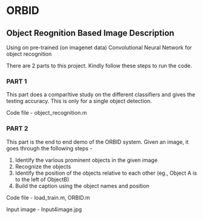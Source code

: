 # ORBID
## Object Reognition Based Image Description
Using on pre-trained (on imagenet data) Convolutional Neural Network for object recognition

There are 2 parts to this project. Kindly follow these steps to run the code. 

### PART 1
This part does a comparItive study on the different classifiers and gives the testing accuracy. This is only for a single object detection.

Code file - object_recognition.m

### PART 2
This part is the end to end demo of the ORBID system. Given an image, it goes through the following steps -

1. Identify the various prominent objects in the given image
2. Recognize the objects
3. Identify the position of the objects relative to each other (eg., Object A is to the left of ObjectB)
4. Build the caption using the object names and position

Code file - load_train.m, ORBID.m

Input image - Input4image.jpg
